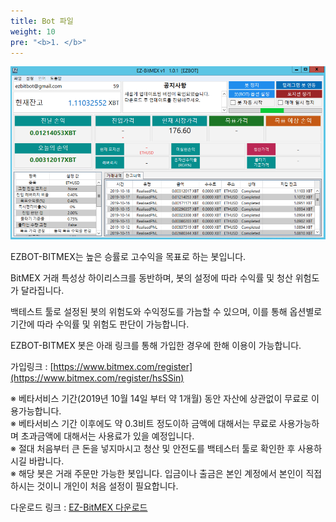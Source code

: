 ```yaml
---
title: Bot 파일
weight: 10
pre: "<b>1. </b>"
---
```


![](/picture/EZBITMEX1.png?width=800&height=450)

EZBOT-BITMEX는 높은 승률로 고수익을 목표로 하는 봇입니다.

BitMEX 거래 특성상 하이리스크를 동반하며, 봇의 설정에 따라 수익률 및 청산 위험도가 달라집니다.

백테스트 툴로 설정된 봇의 위험도와 수익정도를 가늠할 수 있으며, 이를 통해 옵션별로 기간에 따라 수익률 및 위험도 판단이 가능합니다.

EZBOT-BITMEX 봇은 아래 링크를 통해 가입한 경우에 한해 이용이 가능합니다.

가입링크 : [https://www.bitmex.com/register](https://www.bitmex.com/register/hsSSin)


※ 베타서비스 기간(2019년 10월 14일 부터 약 1개월) 동안 자산에 상관없이 무료로 이용가능합니다.</br>
※ 베타서비스 기간 이후에도 약 0.3비트 정도이하 금액에 대해서는 무료로 사용가능하며 초과금액에 대해서는 사용료가 있을 예정입니다.</br>
※ 절대 처음부터 큰 돈을 넣지마시고 청산 및 안전도를 백테스터 툴로 확인한 후 사용하시길 바랍니다.</br>
※ 해당 봇은 거래 주문만 가능한 봇입니다. 입금이나 출금은 본인 계정에서 본인이 직접 하시는 것이니 개인이 처음 설정이 필요합니다.

다운로드 링크 : [EZ-BitMEX 다운로드](http://www.ezbot24.com/shorturl/VPH6UI55AI0GV)


